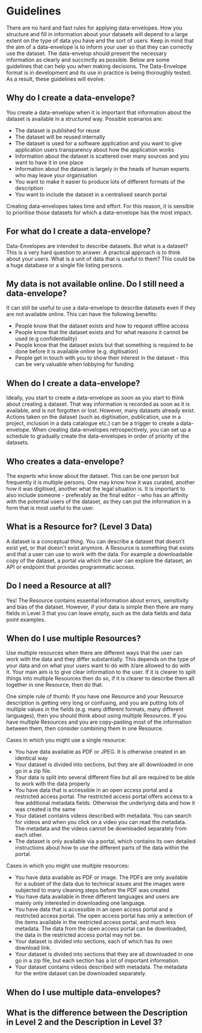   # Guidelines
  There are no hard and fast rules for applying data-envelopes. How you structure and fill in information about your datasets will depend to a large extent on the type of data you have and the     sort of users. Keep in mind that the aim of a data-envelope is to inform your user so that they can correctly use the dataset. The data-envelop should present the necessary information as        clearly and succinctly as possible.
  Below are some guidelines that can help you when making decisions. The Data-Envelope format is in development and its use in practice is being thoroughly tested. As a result, these guidelines    will evolve.
  
  ## Why do I create a data-envelope?
  You create a data-envelope when it is important that information about the dataset is available in a structured way. Possible scenarios are:

  * The dataset is published for reuse
  * The dataset will be reused internally
  * The dataset is used for a software application and you want to give application users transparency about how the application works
  * Information about the dataset is scattered over many sources and you want to have it in one place
  * Information about the dataset is largely in the heads of human experts who may leave your organisation
  * You want to make it easier to produce lots of different formats of the description
  * You want to include the dataset in a centralised search portal

  Creating data-envelopes takes time and effort. For this reason, it is sensible to prioritise those datasets for which a data-envelope has the most impact.
  
  ## For what do I create a data-envelope?
  Data-Envelopes are intended to describe datasets. But what is a dataset? This is a very hard question to answer. A practical approach is to think about your users. What is a unit of data that is useful to them? This could be a huge database or a single file listing persons.

  ## My data is not available online. Do I still need a data-envelope?
  It can still be useful to use a data-envelope to describe datasets even if they are not available online. This can have the following benefits:

  * People know that the dataset exists and how to request offline access
  * People know that the dataset exists and for what reasons it cannot be used (e.g confidentiality)
  * People know that the dataset exists but that something is required to be done before it is available online (e.g. digitisation)
  * People get in touch with you to show their interest in the dataset - this can be very valuable when lobbying for funding
  
  ## When do I create a data-envelope?
  Ideally, you start to create a data-envelope as soon as you start to think about creating a dataset. That way information is recorded as soon as it is available, and is not forgotten or lost. However, many datasets already exist. Actions taken on the dataset (such as digitisation, publication, use in a project, inclusion in a data catalogue etc.) can be a trigger to create a data-envelope. When creating data-envelopes retrospectively, you can set up a schedule to gradually create the data-envelopes in order of priority of the datasets.

  ## Who creates a data-envelope?
  The experts who know about the dataset. This can be one person but frequently it is multiple persons. One may know how it was curated, another how it was digitised, another what the legal situation is. It is important to also include someone - preferably as the final editor - who has an affinity with the potential users of the dataset, as they can put the information in a form that is most useful to the user.
  
  ## What is a Resource for? (Level 3 Data)
  A dataset is a conceptual thing. You can describe a dataset that doesn't exist yet, or that doesn't exist anymore. A Resource is something that exists and that a user can use to work with the data. For example a downloadable copy of the dataset, a portal via which the user can explore the dataset, an API or endpoint that provides programmatic access.

  ## Do I need a Resource at all?
  Yes! The Resource contains essential information about errors, sensitivity and bias of the dataset. However, if your data is simple then there are many fields in Level 3 that you can leave empty, such as the data fields and data point examples.
  
  ## When do I use multiple Resources?
  Use multiple resources when there are different ways that the user can work with the data and they differ substantially. This depends on the type of your data and on what your users want to do with it/are allowed to do with it. Your main aim is to give clear information to the user. If it is clearer to split things into multiple Resources then do so, if it is clearer to describe them all together in one Resource, then do that.

  One simple rule of thumb: If you have one Resource and your Resource description is getting very long or confusing, and you are putting lots of multiple values in the fields (e.g. many different formats, many different languages), then you should think about using multiple Resources. If you have multiple Resources and you are copy-pasting most of the information between them, then consider combining them in one Resource.

  Cases in which you might use a single resource:
  * You have data available as PDF or JPEG. It is otherwise created in an identical way
  * Your dataset is divided into sections, but they are all downloaded in one go in a zip file.
  * Your data is split into several different files but all are required to be able to work with the data properly
  * You have data that is accessible in an open access portal and a restricted access portal. The restricted access portal offers access to a few additional metadata fields. Otherwise the underlying data and how it was created is the same
  * Your dataset contains videos described with metadata. You can search for videos and when you click on a video you can read the metadata. The metadata and the videos cannot be downloaded separately from each other.
  * The dataset is only available via a portal, which contains its own detailed instructions about how to use the different parts of the data within the portal.


  Cases in which you might use multiple resources:
  * You have data available as PDF or image. The PDFs are only available for a subset of the data due to technical issues and the images were subjected to many cleaning steps before the PDF was created
  * You have data available in three different languages and users are mainly only interested in downloading one language. 
  * You have data that is accessible in an open access portal and a restricted access portal. The open access portal has only a selection of the items available in the restricted access portal, and much less metadata. The data from the open access portal can be downloaded, the data in the restricted access portal may not be.
  * Your dataset is divided into sections, each of which has its own download link.
  * Your dataset is divided into sections that they are all downloaded in one go in a zip file, but each section has a lot of important information.
  * Your dataset contains videos described with metadata. The metadata for the entire dataset can be downloaded separately.
    
  ## When do I use multiple data-envelopes?

  ## What is the difference between the Description in Level 2 and the Description in Level 3?
  
